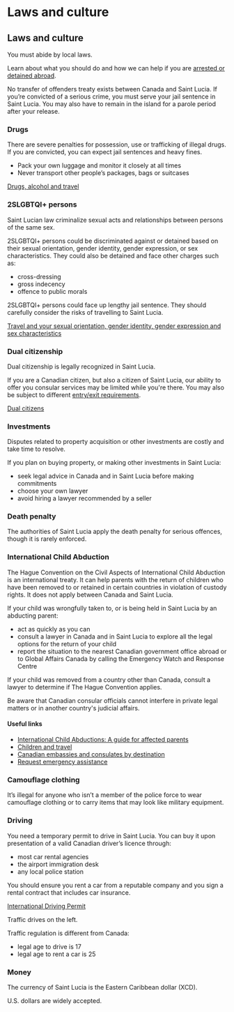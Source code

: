 # Laws and culture

## Laws and culture

You must abide by local laws.

Learn about what you should do and how we can help if you are [arrested or detained abroad](http://travel.gc.ca/assistance/emergency-info/arrest-detention).

No transfer of offenders treaty exists between Canada and Saint Lucia. If you’re convicted of a serious crime, you must serve your jail sentence in Saint Lucia. You may also have to remain in the island for a parole period after your release.

### Drugs

There are severe penalties for possession, use or trafficking of illegal drugs. If you are convicted, you can expect jail sentences and heavy fines.

* Pack your own luggage and monitor it closely at all times
* Never transport other people’s packages, bags or suitcases

[Drugs, alcohol and travel](https://travel.gc.ca/travelling/health-safety/drugs)

### 2SLGBTQI+ persons

Saint Lucian law criminalize sexual acts and relationships between persons of the same sex.

2SLGBTQI+ persons could be discriminated against or detained based on their sexual orientation, gender identity, gender expression, or sex characteristics. They could also be detained and face other charges such as:

* cross-dressing
* gross indecency
* offence to public morals

2SLGBTQI+ persons could face up lengthy jail sentence. They should carefully consider the risks of travelling to Saint Lucia.

[Travel and your sexual orientation, gender identity, gender expression and sex characteristics](https://travel.gc.ca/travelling/health-safety/lgbt-travel)

### Dual citizenship

Dual citizenship is legally recognized in Saint Lucia.

If you are a Canadian citizen, but also a citizen of Saint Lucia, our ability to offer you consular services may be limited while you're there. You may also be subject to different [entry/exit requirements](#entryexit).

[Dual citizens](http://travel.gc.ca/travelling/documents/dual-citizenship)

### Investments

Disputes related to property acquisition or other investments are costly and take time to resolve.

If you plan on buying property, or making other investments in Saint Lucia:

* seek legal advice in Canada and in Saint Lucia before making commitments
* choose your own lawyer
* avoid hiring a lawyer recommended by a seller

### Death penalty

The authorities of Saint Lucia apply the death penalty for serious offences, though it is rarely enforced.

### International Child Abduction

The Hague Convention on the Civil Aspects of International Child Abduction is an international treaty. It can help parents with the return of children who have been removed to or retained in certain countries in violation of custody rights. It does not apply between Canada and Saint Lucia.

If your child was wrongfully taken to, or is being held in Saint Lucia by an abducting parent:

* act as quickly as you can
* consult a lawyer in Canada and in Saint Lucia to explore all the legal options for the return of your child
* report the situation to the nearest Canadian government office abroad or to Global Affairs Canada by calling the Emergency Watch and Response Centre

If your child was removed from a country other than Canada, consult a lawyer to determine if The Hague Convention applies.

Be aware that Canadian consular officials cannot interfere in private legal matters or in another country's judicial affairs.

#### Useful links

* [International Child Abductions: A guide for affected parents](https://travel.gc.ca/travelling/publications/international-child-abductions)
* [Children and travel](https://travel.gc.ca/travelling/children)
* [Canadian embassies and consulates by destination](https://travel.gc.ca/assistance/embassies-consulates)
* [Request emergency assistance](https://travel.gc.ca/assistance/emergency-assistance)

### Camouflage clothing

It’s illegal for anyone who isn’t a member of the police force to wear camouflage clothing or to carry items that may look like military equipment.

### Driving

You need a temporary permit to drive in Saint Lucia. You can buy it upon presentation of a valid Canadian driver’s licence through:

* most car rental agencies
* the airport immigration desk
* any local police station

You should ensure you rent a car from a reputable company and you sign a rental contract that includes car insurance.

[International Driving Permit](https://travel.gc.ca/travelling/documents/international-driving-permit)

Traffic drives on the left.

Traffic regulation is different from Canada:

* legal age to drive is 17
* legal age to rent a car is 25

### Money

The currency of Saint Lucia is the Eastern Caribbean dollar (XCD).

U.S. dollars are widely accepted.